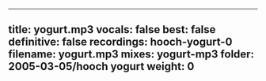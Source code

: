 
---
title: yogurt.mp3
vocals: false
best: false
definitive: false
recordings: hooch-yogurt-0
filename: yogurt.mp3
mixes: yogurt-mp3
folder: 2005-03-05/hooch yogurt
weight: 0
---
